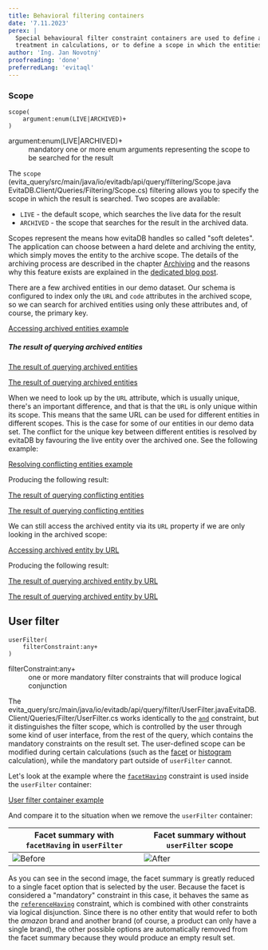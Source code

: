 ```yaml
---
title: Behavioral filtering containers
date: '7.11.2023'
perex: |
  Special behavioural filter constraint containers are used to define a filter constraint scope, which has a different 
  treatment in calculations, or to define a scope in which the entities are searched. 
author: 'Ing. Jan Novotný'
proofreading: 'done'
preferredLang: 'evitaql'
---
```


### Scope

```evitaql-syntax
scope(
    argument:enum(LIVE|ARCHIVED)+
)
```

<dl>
    <dt>argument:enum(LIVE|ARCHIVED)+</dt>
    <dd>
        mandatory one or more enum arguments representing the scope to be searched for the result
    </dd>
</dl>

The `scope` (<LS to="e,j,r,g"><SourceClass>evita_query/src/main/java/io/evitadb/api/query/filtering/Scope.java</SourceClass></LS>
<LS to="c"><SourceClass>EvitaDB.Client/Queries/Filtering/Scope.cs</SourceClass></LS>) filtering allows you to specify 
the scope in which the result is searched. Two scopes are available:

- `LIVE` - the default scope, which searches the live data for the result
- `ARCHIVED` - the scope that searches for the result in the archived data.

Scopes represent the means how evitaDB handles so called "soft deletes". The application can choose between a hard 
delete and archiving the entity, which simply moves the entity to the archive scope. The details of the archiving 
process are described in the chapter [Archiving](../../use/schema.md#scopes) and the reasons why this feature 
exists are explained in the [dedicated blog post](https://evitadb.io/blog/15-soft-delete).

There are a few archived entities in our demo dataset. Our schema is configured to index only the `URL` and `code`
attributes in the archived scope, so we can search for archived entities using only these attributes and, of course, 
the primary key.

<SourceCodeTabs requires="evita_functional_tests/src/test/resources/META-INF/documentation/evitaql-init.java" langSpecificTabOnly>

[Accessing archived entities example](/documentation/user/en/query/filtering/examples/fetching/archived-entities-listing.evitaql)

</SourceCodeTabs>

<Note type="info">

<NoteTitle toggles="true">

##### The result of querying archived entities
</NoteTitle>

<LS to="e,j,c">

<MDInclude sourceVariable="recordPage">[The result of querying archived entities](/documentation/user/en/query/filtering/examples/fetching/archived-entities-listing.evitaql.md)</MDInclude>

</LS>
<LS to="r">

<MDInclude sourceVariable="recordPage">[The result of querying archived entities](/documentation/user/en/query/filtering/examples/fetching/archived-entities-listing.rest.json.md)</MDInclude>

</LS>

</Note>

When we need to look up by the `URL` attribute, which is usually unique, there's an important difference, and that is 
that the `URL` is only unique within its scope. This means that the same URL can be used for different entities in 
different scopes. This is the case for some of our entities in our demo data set. The conflict for the unique key 
between different entities is resolved by evitaDB by favouring the live entity over the archived one. See the following
example:

<SourceCodeTabs requires="evita_functional_tests/src/test/resources/META-INF/documentation/evitaql-init.java" langSpecificTabOnly>

[Resolving conflicting entities example](/documentation/user/en/query/filtering/examples/fetching/archived-entities-conflict.evitaql)

</SourceCodeTabs>

Producing the following result:

<LS to="e,j,c">

<MDInclude sourceVariable="recordPage">[The result of querying conflicting entities](/documentation/user/en/query/filtering/examples/fetching/archived-entities-conflict.evitaql.md)</MDInclude>

</LS>
<LS to="r">

<MDInclude sourceVariable="recordPage">[The result of querying conflicting entities](/documentation/user/en/query/filtering/examples/fetching/archived-entities-conflict.rest.json.md)</MDInclude>

</LS>

We can still access the archived entity via its `URL` property if we are only looking in the archived scope:

<SourceCodeTabs requires="evita_functional_tests/src/test/resources/META-INF/documentation/evitaql-init.java" langSpecificTabOnly>

[Accessing archived entity by URL](/documentation/user/en/query/filtering/examples/fetching/archived-entity-conflict-access.evitaql)

</SourceCodeTabs>

Producing the following result:

<LS to="e,j,c">

<MDInclude sourceVariable="recordPage">[The result of querying archived entity by URL](/documentation/user/en/query/filtering/examples/fetching/archived-entity-conflict-access.evitaql.md)</MDInclude>

</LS>
<LS to="r">

<MDInclude sourceVariable="recordPage">[The result of querying archived entity by URL](/documentation/user/en/query/filtering/examples/fetching/archived-entity-conflict-access.rest.json.md)</MDInclude>

</LS>

## User filter

```evitaql-syntax
userFilter(
    filterConstraint:any+
)
```

<dl>
    <dt>filterConstraint:any+</dt>
    <dd>
        one or more mandatory filter constraints that will produce logical conjunction
    </dd>
</dl>


The <LS to="e,j,r,g"><SourceClass>evita_query/src/main/java/io/evitadb/api/query/filter/UserFilter.java</SourceClass></LS><LS to="c"><SourceClass>EvitaDB.Client/Queries/Filter/UserFilter.cs</SourceClass></LS>
works identically to the [`and`](logical.md#and) constraint, but it distinguishes the filter scope, which is controlled by the user
through some kind of user interface, from the rest of the query, which contains the mandatory constraints on the result
set. The user-defined scope can be modified during certain calculations (such as the [facet](../filtering/facet.md)
or [histogram](../filtering/histogram.md) calculation), while the mandatory part outside of `userFilter` cannot.

Let's look at the example where the [`facetHaving`](references.md#facet-having) constraint is used inside
the `userFilter` container:

<SourceCodeTabs requires="evita_functional_tests/src/test/resources/META-INF/documentation/evitaql-init.java" langSpecificTabOnly>

[User filter container example](/documentation/user/en/query/filtering/examples/behavioral/user-filter.evitaql)

</SourceCodeTabs>

And compare it to the situation when we remove the `userFilter` container:

| Facet summary with `facetHaving` in `userFilter`  | Facet summary without `userFilter` scope       |
|---------------------------------------------------|------------------------------------------------|
| ![Before](assets/user-filter-before.png "Before") | ![After](assets/user-filter-after.png "After") |

As you can see in the second image, the facet summary is greatly reduced to a single facet option that is selected by
the user. Because the facet is considered a "mandatory" constraint in this case, it behaves the same as
the [`referenceHaving`](references.md#reference-having) constraint, which is combined with other constraints via logical
disjunction. Since there is no other entity that would refer to both the *amazon* brand and another brand (of course,
a product can only have a single brand), the other possible options are automatically removed from the facet summary
because they would produce an empty result set.
